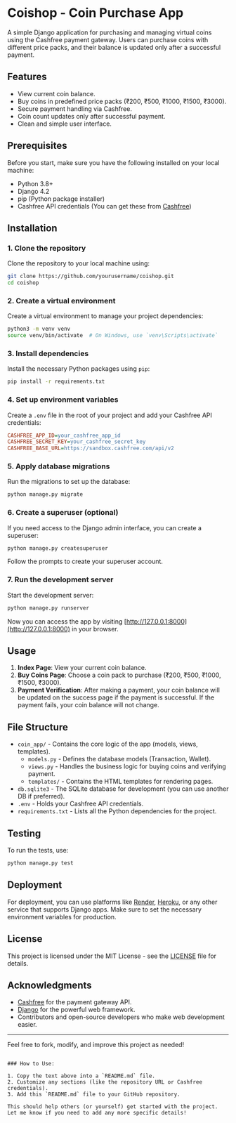 # Coishop - Coin Purchase App

A simple Django application for purchasing and managing virtual coins using the Cashfree payment gateway. Users can purchase coins with different price packs, and their balance is updated only after a successful payment.

## Features
- View current coin balance.
- Buy coins in predefined price packs (₹200, ₹500, ₹1000, ₹1500, ₹3000).
- Secure payment handling via Cashfree.
- Coin count updates only after successful payment.
- Clean and simple user interface.

## Prerequisites

Before you start, make sure you have the following installed on your local machine:

- Python 3.8+
- Django 4.2
- pip (Python package installer)
- Cashfree API credentials (You can get these from [Cashfree](https://www.cashfree.com))

## Installation

### 1. Clone the repository
Clone the repository to your local machine using:

```bash
git clone https://github.com/yourusername/coishop.git
cd coishop
```

### 2. Create a virtual environment
Create a virtual environment to manage your project dependencies:

```bash
python3 -m venv venv
source venv/bin/activate  # On Windows, use `venv\Scripts\activate`
```

### 3. Install dependencies
Install the necessary Python packages using `pip`:

```bash
pip install -r requirements.txt
```

### 4. Set up environment variables
Create a `.env` file in the root of your project and add your Cashfree API credentials:

```ini
CASHFREE_APP_ID=your_cashfree_app_id
CASHFREE_SECRET_KEY=your_cashfree_secret_key
CASHFREE_BASE_URL=https://sandbox.cashfree.com/api/v2
```

### 5. Apply database migrations
Run the migrations to set up the database:

```bash
python manage.py migrate
```

### 6. Create a superuser (optional)
If you need access to the Django admin interface, you can create a superuser:

```bash
python manage.py createsuperuser
```

Follow the prompts to create your superuser account.

### 7. Run the development server
Start the development server:

```bash
python manage.py runserver
```

Now you can access the app by visiting [http://127.0.0.1:8000](http://127.0.0.1:8000) in your browser.

## Usage

1. **Index Page**: View your current coin balance.
2. **Buy Coins Page**: Choose a coin pack to purchase (₹200, ₹500, ₹1000, ₹1500, ₹3000).
3. **Payment Verification**: After making a payment, your coin balance will be updated on the success page if the payment is successful. If the payment fails, your coin balance will not change.

## File Structure

- `coin_app/` - Contains the core logic of the app (models, views, templates).
  - `models.py` - Defines the database models (Transaction, Wallet).
  - `views.py` - Handles the business logic for buying coins and verifying payment.
  - `templates/` - Contains the HTML templates for rendering pages.
- `db.sqlite3` - The SQLite database for development (you can use another DB if preferred).
- `.env` - Holds your Cashfree API credentials.
- `requirements.txt` - Lists all the Python dependencies for the project.

## Testing

To run the tests, use:

```bash
python manage.py test
```

## Deployment

For deployment, you can use platforms like [Render](https://render.com), [Heroku](https://www.heroku.com), or any other service that supports Django apps. Make sure to set the necessary environment variables for production.

## License

This project is licensed under the MIT License - see the [LICENSE](LICENSE) file for details.

## Acknowledgments

- [Cashfree](https://www.cashfree.com) for the payment gateway API.
- [Django](https://www.djangoproject.com) for the powerful web framework.
- Contributors and open-source developers who make web development easier.

---

Feel free to fork, modify, and improve this project as needed!

```

### How to Use:

1. Copy the text above into a `README.md` file.
2. Customize any sections (like the repository URL or Cashfree credentials).
3. Add this `README.md` file to your GitHub repository.

This should help others (or yourself) get started with the project. Let me know if you need to add any more specific details!
